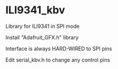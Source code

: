 # ILI9341_kbv
Library for ILI9341 in SPI mode

Install "Adafruit_GFX.h" library

Interface is always HARD-WIRED to SPI pins

Edit serial_kbv.h to change any control pins
